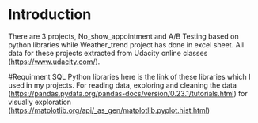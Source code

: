 # Introduction
There are 3 projects, No_show_appointment and A/B Testing based on python libraries while Weather_trend project has done in excel sheet.
All data for these projects extracted from Udacity online classes (https://www.udacity.com/).

#Requirment
SQL
Python libraries
here is the link of these libraries which I used in my projects.
For reading data, exploring and cleaning the data (https://pandas.pydata.org/pandas-docs/version/0.23.1/tutorials.html)
for visually exploration (https://matplotlib.org/api/_as_gen/matplotlib.pyplot.hist.html)
